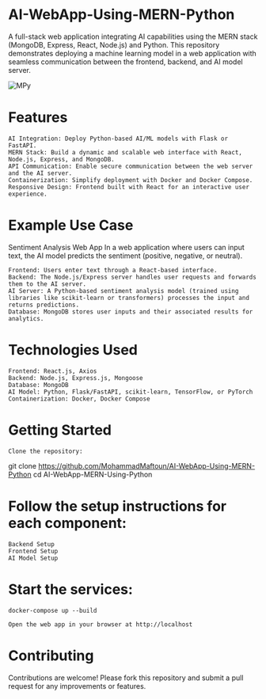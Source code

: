 # AI-WebApp-Using-MERN-Python

A full-stack web application integrating AI capabilities using the MERN stack (MongoDB, Express, React, Node.js) and Python. This repository demonstrates deploying a machine learning model in a web application with seamless communication between the frontend, backend, and AI model server.

![MPy](https://miro.medium.com/v2/resize:fit:1400/1*jH83DONf_6s0DJS53QZQZA.png)


# Features

    AI Integration: Deploy Python-based AI/ML models with Flask or FastAPI.
    MERN Stack: Build a dynamic and scalable web interface with React, Node.js, Express, and MongoDB.
    API Communication: Enable secure communication between the web server and the AI server.
    Containerization: Simplify deployment with Docker and Docker Compose.
    Responsive Design: Frontend built with React for an interactive user experience.

# Example Use Case

Sentiment Analysis Web App
In a web application where users can input text, the AI model predicts the sentiment (positive, negative, or neutral).

    Frontend: Users enter text through a React-based interface.
    Backend: The Node.js/Express server handles user requests and forwards them to the AI server.
    AI Server: A Python-based sentiment analysis model (trained using libraries like scikit-learn or transformers) processes the input and returns predictions.
    Database: MongoDB stores user inputs and their associated results for analytics.

# Technologies Used

    Frontend: React.js, Axios
    Backend: Node.js, Express.js, Mongoose
    Database: MongoDB
    AI Model: Python, Flask/FastAPI, scikit-learn, TensorFlow, or PyTorch
    Containerization: Docker, Docker Compose

# Getting Started

    Clone the repository:

git clone https://github.com/MohammadMaftoun/AI-WebApp-Using-MERN-Python
cd AI-WebApp-MERN-Using-Python

# Follow the setup instructions for each component:

    Backend Setup
    Frontend Setup
    AI Model Setup

# Start the services:

    docker-compose up --build

    Open the web app in your browser at http://localhost

# Contributing

Contributions are welcome! Please fork this repository and submit a pull request for any improvements or features.
